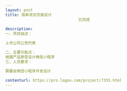 ```yaml
---                
layout: post       
title: 简单资讯页面设计
                                已完成
           
description: 
一、项目描述：

上市公司公告列表

二、主要功能点：
根据产品原型设计微信小程序
三、人员要求：

需要会微信小程序开发设计
     
contenturl: https://pro.lagou.com/project/7355.html      
---                 
```

